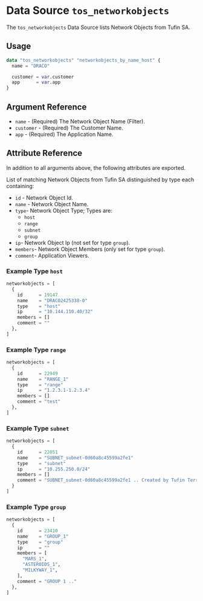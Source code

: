 # Data Source `tos_networkobjects`

The `tos_networkobjects` Data Source lists Network Objects from Tufin SA.

## Usage

```terraform
data "tos_networkobjects" "networkobjects_by_name_host" {
  name = "DRACO"

  customer = var.customer
  app      = var.app
}
```

## Argument Reference

* `name` - (Required) The Network Object Name (Filter).
* `customer` - (Required) The Customer Name.
* `app` - (Required) The Application Name.

## Attribute Reference

In addition to all arguments above, the following attributes are exported.

List of matching Network Objects from Tufin SA distinguished by type each containing:

* `id` - Network Object Id.
* `name` - Network Object Name.
* `type`- Network Object Type; Types are:
    * `host`
    * `range`
    * `subnet`
    * `group`
* `ip`- Network Object Ip (not set for type `group`).
* `members`- Network Object Members (only set for type `group`).
* `comment`- Application Viewers.

### Example Type `host`

```terraform
networkobjects = [
  {
    id      = 19147
    name    = "DRACO2425338-0"
    type    = "host"
    ip      = "10.144.110.40/32"
    members = []
    comment = ""
  },
]
```

### Example Type `range`

```terraform
networkobjects = [
  {
    id      = 22949
    name    = "RANGE_1"
    type    = "range"
    ip      = "1.2.3.1-1.2.3.4"
    members = []
    comment = "test"
  },
]
```

### Example Type `subnet`

```terraform
networkobjects = [
  {
    id      = 22051
    name    = "SUBNET_subnet-0d60a8c45599a2fe1"
    type    = "subnet"
    ip      = "10.255.250.0/24"
    members = []
    comment = "SUBNET_subnet-0d60a8c45599a2fe1 .. Created by Tufin Terraform Provider"
  }
]
```

### Example Type `group`

```terraform
networkobjects = [
  {
    id      = 23410
    name    = "GROUP_1"
    type    = "group"
    ip      = ""
    members = [
      "MARS_1",
      "ASTEROIDS_1",
      "MILKYWAY_1",
    ],
    comment = "GROUP 1 .."
  },
]
```

